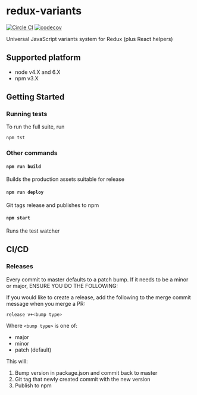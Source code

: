 # redux-variants

[![Circle CI](https://circleci.com/gh/home-buddy/hz-api-client.svg?style=flat)](https://circleci.com/gh/homezen/redux-variants)
[![codecov](https://codecov.io/gh/homezen/redux-variants/branch/master/graph/badge.svg)](https://codecov.io/gh/homezen/redux-variants)

Universal JavaScript variants system for Redux (plus React helpers)

## Supported platform

*   node v4.X and 6.X
*   npm v3.X

## Getting Started

### Running tests

To run the full suite, run

```bash
npm tst
```

### Other commands

#### `npm run build`

Builds the production assets suitable for release

#### `npm run deploy`

Git tags release and publishes to npm

#### `npm start`

Runs the test watcher

## CI/CD

### Releases

Every commit to master defaults to a patch bump.  If it needs to be a minor or major, ENSURE YOU DO THE FOLLOWING:

If you would like to create a release, add the following to the merge commit message when you merge a PR:

```bash
release v+<bump type>
```

Where `<bump type>` is one of:

*   major
*   minor
*   patch (default)

This will:

1.  Bump version in package.json and commit back to master
1.  Git tag that newly created commit with the new version
1.  Publish to npm
